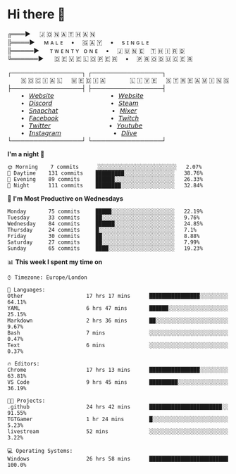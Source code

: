 # Hi there 👋

╔═══►⠀⠀🇯 🇴 🇳 🇦 🇹 🇭 🇦 🇳\
╠════►⠀⠀ᴍ ᴀ ʟ ᴇ ⠀ • ⠀ 🇬 🇦 🇾 ⠀ • ⠀ s ɪ ɴ ɢ ʟ ᴇ\
╠═════►⠀⠀ ᴛ ᴡ ᴇ ɴ ᴛ ʏ⠀ᴏ ɴ ᴇ ⠀ • ⠀ 🇯 🇺 🇳 🇪 ⠀🇹 🇭 🇮 🇷 🇩\
╚══════►⠀⠀ 🇩 🇪 🇻 🇪 🇱 🇴 🇵 🇪 🇷 ⠀ • ⠀ 🇵 🇷 🇴 🇩 🇺 🇨 🇪 🇷

┌────────────────┐ ┌────────────────┐\
⠀⠀⠀🇸 🇴 🇨 🇮 🇦 🇱⠀⠀🇲 🇪 🇩 🇮 🇦⠀⠀⠀ ⠀⠀🇱 🇮 🇻 🇪⠀⠀🇸 🇹 🇷 🇪 🇦 🇲 🇮 🇳 🇬\
├────────────────┤ ├────────────────┤\
⠀⠀⠀•⠀[𝘞𝘦𝘣𝘴𝘪𝘵𝘦](https://tgtgamer.live/) ⠀⠀⠀ ⠀⠀⠀ ⠀⠀⠀ ⠀⠀•⠀[𝘞𝘦𝘣𝘴𝘪𝘵𝘦](https://tgtgamer.live/)\
⠀⠀⠀•⠀[𝘋𝘪𝘴𝘤𝘰𝘳𝘥](https://discord.com/invite/P5DwgzN) ⠀⠀⠀ ⠀⠀⠀ ⠀⠀⠀ ⠀⠀ •⠀[𝘚𝘵𝘦𝘢𝘮](https://steamcommunity.com/broadcast/watch/76561198043223313)\
⠀⠀⠀•⠀[𝘚𝘯𝘢𝘱𝘤𝘩𝘢𝘵](https://snapchat.com/add/tgtgamer) ⠀⠀⠀ ⠀⠀⠀ ⠀⠀⠀ ⠀ •⠀[𝘔𝘪𝘹𝘦𝘳](https://mixer.com/tgtgamer)\
⠀⠀⠀•⠀[𝘍𝘢𝘤𝘦𝘣𝘰𝘰𝘬](https://fb.me/jonathan.stevens.144) ⠀⠀⠀ ⠀⠀⠀ ⠀⠀⠀ ⠀•⠀[𝘛𝘸𝘪𝘵𝘤𝘩](https://www.twitch.tv/tgtgamer)\
⠀⠀⠀•⠀[𝘛𝘸𝘪𝘵𝘵𝘦𝘳](https://twitter.com/tgtgamer) ⠀⠀⠀ ⠀⠀⠀ ⠀⠀⠀ ⠀⠀ •⠀[𝘠𝘰𝘶𝘵𝘶𝘣𝘦](https://www.youtube.com/channel/UCmMsdBHE1inAoY72o2ZuEqg/live)\
⠀⠀⠀•⠀[𝘐𝘯𝘴𝘵𝘢𝘨𝘳𝘢𝘮](https://www.instagram.com/tgtgamer) ⠀⠀⠀ ⠀⠀⠀ ⠀⠀⠀ ⠀•⠀[𝘋𝘭𝘪𝘷𝘦](https://dlive.tv/TGTGamer)\
└────────────────┘ └────────────────┘

<!--START_SECTION:waka-->
**I'm a night 🦉** 

```text
🌞 Morning    7 commits      ░░░░░░░░░░░░░░░░░░░░░░░░░   2.07% 
🌆 Daytime    131 commits    █████████░░░░░░░░░░░░░░░░   38.76% 
🌃 Evening    89 commits     ██████░░░░░░░░░░░░░░░░░░░   26.33% 
🌙 Night      111 commits    ████████░░░░░░░░░░░░░░░░░   32.84%

```
📅 **I'm Most Productive on Wednesdays** 

```text
Monday       75 commits     █████░░░░░░░░░░░░░░░░░░░░   22.19% 
Tuesday      33 commits     ██░░░░░░░░░░░░░░░░░░░░░░░   9.76% 
Wednesday    84 commits     ██████░░░░░░░░░░░░░░░░░░░   24.85% 
Thursday     24 commits     █░░░░░░░░░░░░░░░░░░░░░░░░   7.1% 
Friday       30 commits     ██░░░░░░░░░░░░░░░░░░░░░░░   8.88% 
Saturday     27 commits     ██░░░░░░░░░░░░░░░░░░░░░░░   7.99% 
Sunday       65 commits     ████░░░░░░░░░░░░░░░░░░░░░   19.23%

```


📊 **This week I spent my time on** 

```text
⌚︎ Timezone: Europe/London

💬 Languages: 
Other                    17 hrs 17 mins      ████████████████░░░░░░░░░   64.11% 
YAML                     6 hrs 47 mins       ██████░░░░░░░░░░░░░░░░░░░   25.15% 
Markdown                 2 hrs 36 mins       ██░░░░░░░░░░░░░░░░░░░░░░░   9.67% 
Bash                     7 mins              ░░░░░░░░░░░░░░░░░░░░░░░░░   0.47% 
Text                     6 mins              ░░░░░░░░░░░░░░░░░░░░░░░░░   0.37%

🔥 Editors: 
Chrome                   17 hrs 13 mins      ████████████████░░░░░░░░░   63.81% 
VS Code                  9 hrs 45 mins       █████████░░░░░░░░░░░░░░░░   36.19%

🐱‍💻 Projects: 
.github                  24 hrs 42 mins      ███████████████████████░░   91.55% 
TGTGamer                 1 hr 24 mins        █░░░░░░░░░░░░░░░░░░░░░░░░   5.23% 
livestream               52 mins             ░░░░░░░░░░░░░░░░░░░░░░░░░   3.22%

💻 Operating Systems: 
Windows                  26 hrs 58 mins      █████████████████████████   100.0%

```


<!--END_SECTION:waka-->
